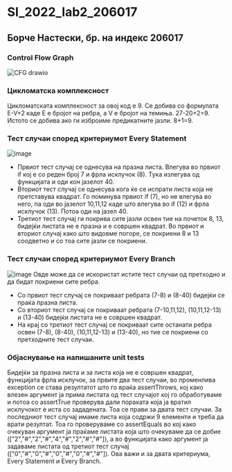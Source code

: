 # SI_2022_lab2_206017
## Борче Настески, бр. на индекс 206017
### Control Flow Graph
![CFG drawio](https://user-images.githubusercontent.com/86986540/171923570-479f3181-8ebd-4999-a824-fa5778f99fcb.png)
### Цикломатска комплексност
Цикломатската комплексност за овој код е 9. Се добива со формулата E-V+2 каде E е бројот на ребра, а V е бројот на темиња. 27-20+2=9. Истото се добива ако ги изброиме предикатните јазли. 8+1=9. 
### Тест случаи според критериумот Every Statement
![image](https://user-images.githubusercontent.com/86986540/171923688-f609768a-6d98-464f-8822-5d647de3f2c2.png)
- Првиот тест случај се однесува на празна листа. Влегува во првиот if кој е со реден број 7 и фрла исклучок (8). Тука излегува од функцијата и оди кон јазелот 40.
- Вториот тест случај се однесува кога ќе се испрати листа која не претставува квадрат. Го поминува првиот if (7), но не влегува во него, па оди во јазелот 10,11,12 каде што влегува во if (12) и фрла исклучок (13). Потоа оди на јазел 40.
- Третиот тест случај ги покрива сите јазли освен тие на почеток 8, 13, бидејќи листата не е празна и е совршен квадрат. Во првиот и вториот случај како што видовме погоре, се покриени 8 и 13 соодветно и со тоа сите јазли се покриени.
### Тест случаи според критериумот Every Branch
![image](https://user-images.githubusercontent.com/86986540/171925330-4b862c3a-dc06-4731-bb71-2dca0365861a.png)
Овде може да се искористат истите тест случаи од претходно и да бидат покриени сите ребра.
- Со првиот тест случај се покриваат ребрата (7-8) и (8-40) бидејќи се праќа празна листа.
- Со вториот тест случај се покриваат ребрата (7-10,11,12), (10,11,12-13) и (13-40) бидејќи листата не е совршен квадрат.
- На крај со третиот тест случај се покриваат сите останати ребра освен (7-8), (8-40), (10,11,12-13) и (13-40), но тие се покриени со претходните тест случаи.
### Објаснување на напишаните unit tests
Бидејќи за празна листа и за листа која не е совршен квадрат, функцијата фрла исклучок, за првите два тест случаи, во променлива exception се става резултатот што го враќа assertThrows, кој како влезен аргумент ја прима листата од тест случајот кој го обработуваме и потоа со assertTrue проверува дали пораката која ја вратил исклучокот е иста со зададената. Тоа се прави за двата тест случаи.
За последниот тест случај имаме листа која содржи 9 елементи и треба да врати резултат. Тоа го проверуваме со assertEquals во кој како очекуван аргумент ја праќаме листата која што очекуваме да се добие (["2","#","2","#","4","#","2","#","#"]), а во функцијата како аргумент ја задаваме листата од третиот тест случај (["0","#","0","#","0","#","0","#","#"]).
Ова важи и за двата критериума, Every Statement и Every Branch.

